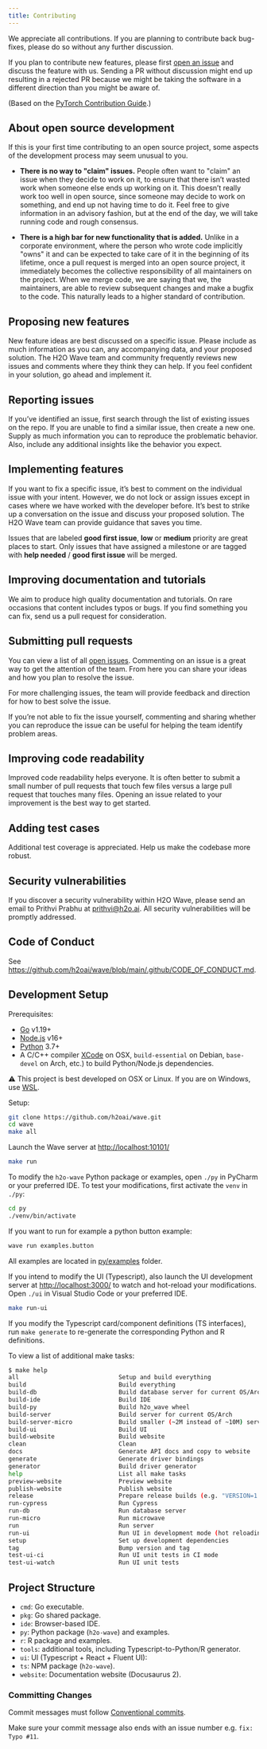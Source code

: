 ```yaml
---
title: Contributing
---
```


We appreciate all contributions. If you are planning to contribute back bug-fixes, please do so without any further discussion.

If you plan to contribute new features, please first [open an issue](https://github.com/h2oai/wave/issues/new/choose) and discuss the feature with us. Sending a PR without discussion might end up resulting in a rejected PR because we might be taking the software in a different direction than you might be aware of.

(Based on the [PyTorch Contribution Guide](https://pytorch.org/docs/stable/community/contribution_guide.html).)

## About open source development

If this is your first time contributing to an open source project, some aspects of the development process may seem unusual to you.

- **There is no way to "claim" issues.** People often want to "claim" an issue when they decide to work on it, to ensure that there isn’t wasted work when someone else ends up working on it. This doesn’t really work too well in open source, since someone may decide to work on something, and end up not having time to do it. Feel free to give information in an advisory fashion, but at the end of the day, we will take running code and rough consensus.

- **There is a high bar for new functionality that is added.** Unlike in a corporate environment, where the person who wrote code implicitly "owns" it and can be expected to take care of it in the beginning of its lifetime, once a pull request is merged into an open source project, it immediately becomes the collective responsibility of all maintainers on the project. When we merge code, we are saying that we, the maintainers, are able to review subsequent changes and make a bugfix to the code. This naturally leads to a higher standard of contribution.

## Proposing new features

New feature ideas are best discussed on a specific issue. Please include as much information as you can, any accompanying data, and your proposed solution. The H2O Wave team and community frequently reviews new issues and comments where they think they can help. If you feel confident in your solution, go ahead and implement it.

## Reporting issues

If you’ve identified an issue, first search through the list of existing issues on the repo. If you are unable to find a similar issue, then create a new one. Supply as much information you can to reproduce the problematic behavior. Also, include any additional insights like the behavior you expect.

## Implementing features

If you want to fix a specific issue, it’s best to comment on the individual issue with your intent. However, we do not lock or assign issues except in cases where we have worked with the developer before. It’s best to strike up a conversation on the issue and discuss your proposed solution. The H2O Wave team can provide guidance that saves you time.

Issues that are labeled **good first issue**, **low** or **medium** priority are great places to start. Only issues that have assigned a milestone or are tagged with **help needed** / **good first issue** will be merged.

## Improving documentation and tutorials

We aim to produce high quality documentation and tutorials. On rare occasions that content includes typos or bugs. If you find something you can fix, send us a pull request for consideration.

## Submitting pull requests

You can view a list of all [open issues](https://github.com/h2oai/wave/issues). Commenting on an issue is a great way to get the attention of the team. From here you can share your ideas and how you plan to resolve the issue.

For more challenging issues, the team will provide feedback and direction for how to best solve the issue.

If you’re not able to fix the issue yourself, commenting and sharing whether you can reproduce the issue can be useful for helping the team identify problem areas.

## Improving code readability

Improved code readability helps everyone. It is often better to submit a small number of pull requests that touch few files versus a large pull request that touches many files. Opening an issue related to your improvement is the best way to get started.

## Adding test cases

Additional test coverage is appreciated.  Help us make the codebase more robust.

## Security vulnerabilities

If you discover a security vulnerability within H2O Wave, please send an email to Prithvi Prabhu at <prithvi@h2o.ai>. All security vulnerabilities will be promptly addressed.

## Code of Conduct

See <https://github.com/h2oai/wave/blob/main/.github/CODE_OF_CONDUCT.md>.

## Development Setup

Prerequisites:

- [Go](https://golang.org/) v1.19+
- [Node.js](http://nodejs.org) v16+
- [Python](https://www.python.org/) 3.7+
- A C/C++ compiler [XCode](https://developer.apple.com/xcode/) on OSX, `build-essential` on Debian, `base-devel` on Arch, etc.) to build Python/Node.js dependencies.

:warning: This project is best developed on OSX or Linux. If you are on Windows, use [WSL](https://docs.microsoft.com/en-us/windows/wsl/about).

Setup:

``` bash
git clone https://github.com/h2oai/wave.git
cd wave
make all
```

Launch the Wave server at <http://localhost:10101/>

``` bash
make run
```

To modify the `h2o-wave` Python package or examples, open `./py` in PyCharm or your preferred IDE. To test your modifications, first activate the `venv` in `./py`:

``` bash
cd py
./venv/bin/activate
```

If you want to run for example a python button example:

```bash
wave run examples.button
```

All examples are located in [py/examples](https://github.com/h2oai/wave/tree/main/py/examples) folder.

If you intend to modify the UI (Typescript), also launch the UI development server at <http://localhost:3000/> to watch and hot-reload your modifications. Open `./ui` in Visual Studio Code or your preferred IDE.

``` bash
make run-ui
```

If you modify the Typescript card/component definitions (TS interfaces), run `make generate` to re-generate the corresponding Python and R definitions.

To view a list of additional make tasks:

```bash
$ make help
all                            Setup and build everything
build                          Build everything
build-db                       Build database server for current OS/Arch
build-ide                      Build IDE
build-py                       Build h2o_wave wheel
build-server                   Build server for current OS/Arch
build-server-micro             Build smaller (~2M instead of ~10M) server executable
build-ui                       Build UI
build-website                  Build website
clean                          Clean
docs                           Generate API docs and copy to website
generate                       Generate driver bindings
generator                      Build driver generator
help                           List all make tasks
preview-website                Preview website
publish-website                Publish website
release                        Prepare release builds (e.g. "VERSION=1.2.3 make release)"
run-cypress                    Run Cypress
run-db                         Run database server
run-micro                      Run microwave
run                            Run server
run-ui                         Run UI in development mode (hot reloading)
setup                          Set up development dependencies
tag                            Bump version and tag
test-ui-ci                     Run UI unit tests in CI mode
test-ui-watch                  Run UI unit tests
```

## Project Structure

- `cmd`: Go executable.
- `pkg`: Go shared package.
- `ide`: Browser-based IDE.
- `py`: Python package (`h2o-wave`) and examples.
- `r`: R package and examples.
- `tools`: additional tools, including Typescript-to-Python/R generator.
- `ui`: UI (Typescript + React + Fluent UI):
- `ts`: NPM package (`h2o-wave`).
- `website`: Documentation website (Docusaurus 2).

### Committing Changes

Commit messages must follow [Conventional commits](https://www.conventionalcommits.org/en/v1.0.0/).

Make sure your commit message also ends with an issue number e.g. `fix: Typo #11`.
